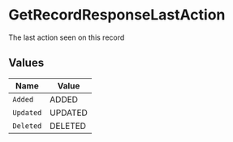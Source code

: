 # GetRecordResponseLastAction

The last action seen on this record


## Values

| Name      | Value     |
| --------- | --------- |
| `Added`   | ADDED     |
| `Updated` | UPDATED   |
| `Deleted` | DELETED   |